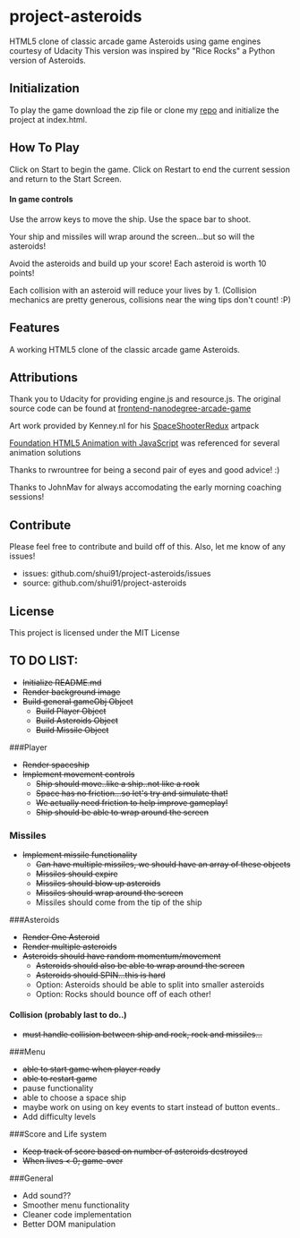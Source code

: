 # project-asteroids
HTML5 clone of classic arcade game Asteroids using game engines courtesy of Udacity
This version was inspired by "Rice Rocks" a Python version of Asteroids.

## Initialization

To play the game download the zip file or clone my [repo](github.com/shui91/project-asteroids) and initialize the project at index.html.

## How To Play
Click on Start to begin the game. 
Click on Restart to end the current session and return to the Start Screen.

#### In game controls 
Use the arrow keys to move the ship.
Use the space bar to shoot.

Your ship and missiles will wrap around the screen...but so will the asteroids!

Avoid the asteroids and build up your score! Each asteroid is worth 10 points!

Each collision with an asteroid will reduce your lives by 1. (Collision mechanics are pretty generous, collisions near the wing tips don't count! :P)

## Features

A working HTML5 clone of the classic arcade game Asteroids. 

## Attributions

Thank you to Udacity for providing engine.js and resource.js.
The original source code can be found at [frontend-nanodegree-arcade-game](github.com/udacity/frontend-nanodegree-arcade-game)

Art work provided by Kenney.nl for his [SpaceShooterRedux](http://opengameart.org/content/space-shooter-redux) artpack

[Foundation HTML5 Animation with JavaScript](https://books.google.ca/books?id=RmphScK8u-gC&printsec=frontcover#v=onepage&q&f=false) was referenced for several animation solutions

Thanks to rwrountree for being a second pair of eyes and good advice! :)

Thanks to JohnMav for always accomodating the early morning coaching sessions! 

## Contribute
Please feel free to contribute and build off of this. Also, let me know of any issues!

- issues: github.com/shui91/project-asteroids/issues
- source: github.com/shui91/project-asteroids

## License

This project is licensed under the MIT License

## TO DO LIST:
 - ~~Initialize README.md~~
 - ~~Render background image~~
 - ~~Build general gameObj Object~~
	- ~~Build Player Object~~
	- ~~Build Asteroids Object~~
	- ~~Build Missile Object~~

###Player
- ~~Render spaceship~~
- ~~Implement movement controls~~
	- ~~Ship should move..like a ship..not like a rook~~
	- ~~Space has no friction...so let's try and simulate that!~~
	- ~~We actually need friction to help improve gameplay!~~ 
	- ~~Ship should be able to wrap around the screen~~

### Missiles
- ~~Implement missile functionality~~
	- ~~Can have multiple missiles, we should have an array of these objects~~
	- ~~Missiles should expire~~
	- ~~Missiles should blow up asteroids~~
	- ~~Missiles should wrap around the screen~~
	- Missiles should come from the tip of the ship

###Asteroids
 - ~~Render One Asteroid~~
 - ~~Render multiple asteroids~~
 - ~~Asteroids should have random momentum/movement~~
 	- ~~Asteroids should also be able to wrap around the screen~~
 	- ~~Asteroids should SPIN...this is hard~~
	- Option: Asteroids should be able to split into smaller asteroids
	- Option: Rocks should bounce off of each other!

#### Collision (probably last to do..)
- ~~must handle collision between ship and rock, rock and missiles...~~


###Menu
- ~~able to start game when player ready~~
- ~~able to restart game~~
- pause functionality
- able to choose a space ship
- maybe work on using on key events to start instead of button events..
- Add difficulty levels

###Score and Life system
- ~~Keep track of score based on number of asteroids destroyed~~
- ~~When lives < 0; game-over~~

###General
- Add sound??
- Smoother menu functionality
- Cleaner code implementation
- Better DOM manipulation 

